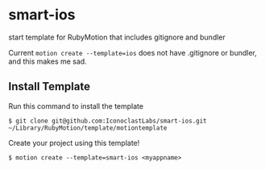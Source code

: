 smart-ios
=========

start template for RubyMotion that includes gitignore and bundler

Current `motion create --template=ios` does not have .gitignore or bundler, and this makes me sad.

## Install Template
Run this command to install the template

  `$ git clone git@github.com:IconoclastLabs/smart-ios.git ~/Library/RubyMotion/template/motiontemplate`

Create your project using this template!

  `$ motion create --template=smart-ios <myappname>`
